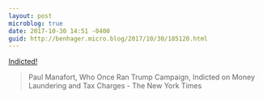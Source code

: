 ```yaml
---
layout: post
microblog: true
date: 2017-10-30 14:51 -0400
guid: http://benhager.micro.blog/2017/10/30/185120.html
---
```

 [Indicted!](https://apple.news/AB2fZfCzmSpelK-wqDYSzKA)

> Paul Manafort, Who Once Ran Trump Campaign, Indicted on Money Laundering and Tax Charges - The New York Times
